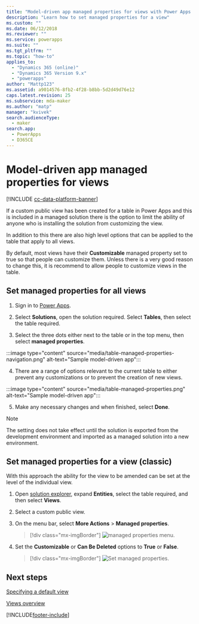 ```yaml
---
title: "Model-driven app managed properties for views with Power Apps | MicrosoftDocs"
description: "Learn how to set managed properties for a view"
ms.custom: ""
ms.date: 06/12/2018
ms.reviewer: ""
ms.service: powerapps
ms.suite: ""
ms.tgt_pltfrm: ""
ms.topic: "how-to"
applies_to: 
  - "Dynamics 365 (online)"
  - "Dynamics 365 Version 9.x"
  - "powerapps"
author: "Mattp123"
ms.assetid: a9014576-8fb2-4f28-b8bb-5d2d49d76e12
caps.latest.revision: 25
ms.subservice: mda-maker
ms.author: "matp"
manager: "kvivek"
search.audienceType: 
  - maker
search.app: 
  - PowerApps
  - D365CE
---
```

# Model-driven app managed properties for views

[!INCLUDE [cc-data-platform-banner](../../includes/cc-data-platform-banner.md)]

<a name="BKMK_ManagedProperties"></a>   
 
 If a custom public view has been created for a table in Power Apps and this is included in a managed solution there is the option to limit the ability of anyone who is installing the solution from customizing the view.

 In addition to this there are also high level options that can be applied to the table that apply to all views.  
  
 By default, most views have their **Customizable** managed property set to true so that people can customize them. Unless there is a very good reason to change this, it is recommend to allow people to customize views in the table.  
  
## Set managed properties for all views  

1.  Sign in to [Power Apps](https://make.powerapps.com/?utm_source=padocs&utm_medium=linkinadoc&utm_campaign=referralsfromdoc).

2.  Select **Solutions**, open the solution required. Select **Tables**, then select the table required.

3.  Select the three dots either next to the table or in the top menu, then select **managed properties**.

:::image type="content" source="media/table-managed-properties-navigation.png" alt-text="Sample model-driven app":::

4.  There are a range of options relevant to the current table to either prevent any customizations or to prevent the creation of new views.

:::image type="content" source="media/table-managed-properties.png" alt-text="Sample model-driven app":::

5.  Make any necessary changes and when finished, select **Done**.  
  
> [!NOTE]
> The setting does not take effect until the solution is exported from the development environment and imported as a managed solution into a new environment.

## Set managed properties for a view (classic)

With this approach the ability for the view to be amended can be set at the level of the individual view.
  
1.  Open [solution explorer](advanced-navigation.md#solution-explorer), expand **Entities**, select the table required, and then select **Views**.  
  
2.  Select a custom public view.  
  
3.  On the menu bar, select **More Actions** > **Managed properties**.  

    > [!div class="mx-imgBorder"] 
    > ![managed properties menu.](media/managed-properties.png)
  
4.  Set the **Customizable** or **Can Be Deleted** options to **True** or **False**.  

    > [!div class="mx-imgBorder"] 
    > ![Set managed properties.](media/set-managed-properties.png)

## Next steps

[Specifying a default view](specify-default-views.md)

[Views overview](create-edit-views.md)

[!INCLUDE[footer-include](../../includes/footer-banner.md)]